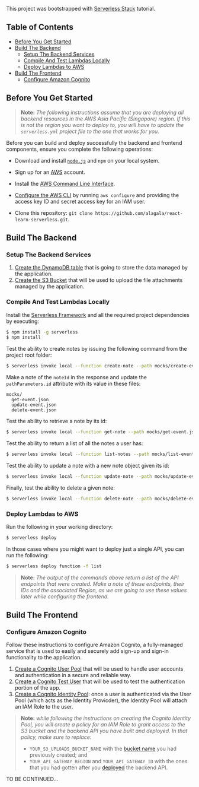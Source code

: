 This project was bootstrapped with [Serverless Stack](https://serverless-stack.com/) tutorial.

## Table of Contents

- [Before You Get Started](#before-you-get-started)
- [Build The Backend](#build-the-backend)
  - [Setup The Backend Services](#setup-the-backend-services)
  - [Compile And Test Lambdas Locally](#compile-and-test-lambdas-locally)
  - [Deploy Lambdas to AWS](#deploy-lambdas-to-aws)
- [Build The Frontend](#build-the-frontend)
  - [Configure Amazon Cognito](#configure-amazon-cognito)

## Before You Get Started

> **Note:** *The following instructions assume that you are deploying all backend resources in the AWS Asia Pacific (Singapore) region.*
> *If this is not the region you want to deploy to, you will have to update the `serverless.yml` project file to the one that works for you.*

Before you can build and deploy successfully the backend and frontend components, ensure you complete the following operations:

* Download and install [`node.js`](https://nodejs.org/en/) and `npm` on your local system.
* Sign up for an [AWS](https://aws.amazon.com) account.
* Install the [AWS Command Line Interface](http://docs.aws.amazon.com/cli/latest/userguide/installing.html).
* [Configure the AWS CLI](http://docs.aws.amazon.com/cli/latest/userguide/cli-chap-getting-started.html) by running `aws configure` and providing the access key ID and secret access key for an IAM user.

* Clone this repository: `git clone https://github.com/alagala/react-learn-serverless.git`.

## Build The Backend

### Setup The Backend Services

1. [Create the DynamoDB table](https://serverless-stack.com/chapters/create-a-dynamodb-table.html) that is going to store the data managed by the application.
2. [Create the S3 Bucket](https://serverless-stack.com/chapters/create-an-s3-bucket-for-file-uploads.html) that will be used to upload the file attachments managed by the application.

### Compile And Test Lambdas Locally

Install the [Serverless Framework](https://serverless.com/) and all the required project dependencies by executing:
```sh
$ npm install -g serverless
$ npm install
```

Test the ability to create notes by issuing the following command from the project root folder:
```sh
$ serverless invoke local --function create-note --path mocks/create-event.json
```

Make a note of the `noteId` in the response and update the `pathParameters.id` attribute with its value in these files:
```
mocks/
  get-event.json
  update-event.json
  delete-event.json
```

Test the ability to retrieve a note by its id:
```sh
$ serverless invoke local --function get-note --path mocks/get-event.json
```

Test the ability to return a list of all the notes a user has:
```sh
$ serverless invoke local --function list-notes --path mocks/list-event.json
```

Test the ability to update a note with a new note object given its id:
```sh
$ serverless invoke local --function update-note --path mocks/update-event.json
```

Finally, test the ability to delete a given note:
```sh
$ serverless invoke local --function delete-note --path mocks/delete-event.json
```

### Deploy Lambdas to AWS

Run the following in your working directory:
```sh
$ serverless deploy
```

In those cases where you might want to deploy just a single API, you can run the following:
```sh
$ serverless deploy function -f list
```

> **Note:** *The output of the commands above return a list of the API endpoints that were created. Make a note of these endpoints, their IDs and the associated Region, as we are going to use these values later while configuring the frontend.*

## Build The Frontend

### Configure Amazon Cognito

Follow these instructions to configure Amazon Cognito, a fully-managed service that is used to easily and securely add sign-up and sign-in functionality to the application.

1. [Create a Cognito User Pool](https://serverless-stack.com/chapters/create-a-cognito-user-pool.html) that will be used to handle user accounts and authentication in a secure and reliable way.
2. [Create a Cognito Test User](https://serverless-stack.com/chapters/create-a-cognito-test-user.html) that will be used to test the authentication portion of the app.
3. [Create a Cognito Identity Pool](https://serverless-stack.com/chapters/create-a-cognito-identity-pool.html): once a user is authenticated via the User Pool (which acts as the Identity Provicder), the Identity Pool will attach an IAM Role to the user.

> **Note:** *while following the instructions on creating the Cognito Identity Pool, you will create a policy for an IAM Role to grant access to the S3 bucket and the backend API you have built and deployed. In that policy, make sure to replace:*
> * `YOUR_S3_UPLOADS_BUCKET_NAME` with the [bucket name](#setup-the-backend-services) you had previously created; and
> * `YOUR_API_GATEWAY_REGION` and `YOUR_API_GATEWAY_ID` with the ones that you had gotten after you [deployed](#deploy-lambdas-to-aws) the backend API.

TO BE CONTINUED...
